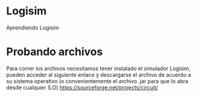 # Logisim
Aprendiendo Logisim

# Probando archivos
Para correr los archivos necesitamos tener instalado el simulador Logisim, pueden acceder al siguiente enlace y descargarse el archivo de acuerdo a su sistema operativo (o convenientemente el archivo .jar para que lo abra desde cualquier S.O) https://sourceforge.net/projects/circuit/ 
